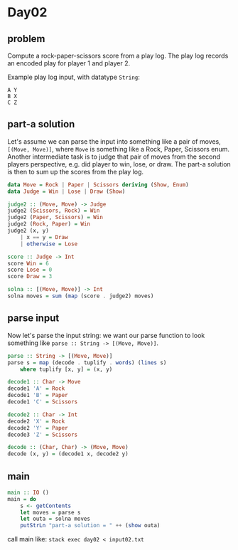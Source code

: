# Day02

## problem

Compute a rock-paper-scissors score from a play log.  The play log records an encoded play for player 1 and player 2.

Example play log input, with datatype `String`:

```ignore
A Y
B X
C Z
```

## part-a solution

Let's assume we can parse the input into something like a pair of moves, `[(Move, Move)]`, where `Move` is something like a Rock, Paper, Scissors enum.  Another intermediate task is to judge that pair of moves from the second players perspective, e.g. did player to win, lose, or draw.  The part-a solution is then to sum up the scores from the play log.

```haskell
data Move = Rock | Paper | Scissors deriving (Show, Enum)
data Judge = Win | Lose | Draw (Show)
```


```haskell
judge2 :: (Move, Move) -> Judge
judge2 (Scissors, Rock) = Win
judge2 (Paper, Scissors) = Win
judge2 (Rock, Paper) = Win
judge2 (x, y)
    | x == y = Draw
    | otherwise = Lose
```

```haskell
score :: Judge -> Int
score Win = 6
score Lose = 0
score Draw = 3
```

```haskell
solna :: [(Move, Move)] -> Int
solna moves = sum (map (score . judge2) moves)
```


## parse input

Now let's parse the input string: we want our parse function to look something like `parse :: String -> [(Move, Move)]`.

```haskell
parse :: String -> [(Move, Move)]
parse s = map (decode . tuplify . words) (lines s)
    where tuplify [x, y] = (x, y)
``` 

```haskell
decode1 :: Char -> Move
decode1 'A' = Rock
decode1 'B' = Paper
decode1 'C' = Scissors
```

```haskell
decode2 :: Char -> Int
decode2 'X' = Rock
decode2 'Y' = Paper
decode3 'Z' = Scissors
```

```haskell
decode :: (Char, Char) -> (Move, Move)
decode (x, y) = (decode1 x, decode2 y)
```


## main

```haskell
main :: IO ()
main = do
    s <- getContents
    let moves = parse s
    let outa = solna moves
    putStrLn "part-a solution = " ++ (show outa)
```

call main like:  `stack exec day02 < input02.txt`
